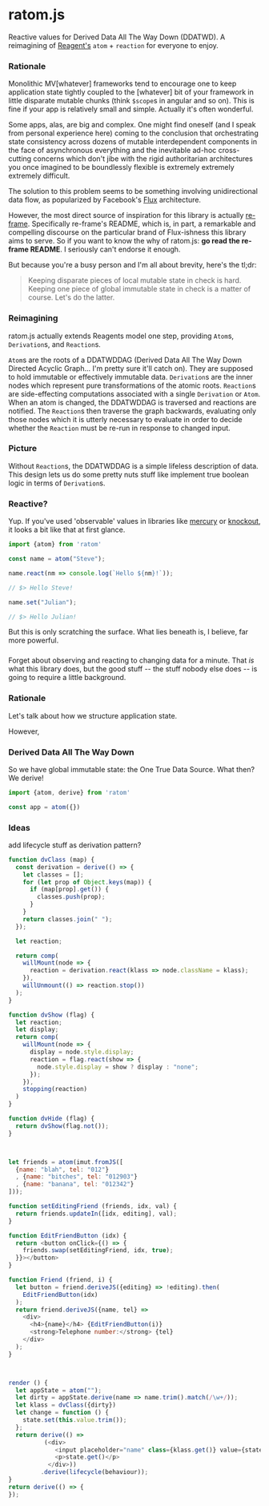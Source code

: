 # ratom.js
Reactive values for Derived Data All The Way Down (DDATWD). A reimagining of [Reagent's](http://github.com/reagent-project/reagent) `atom` + `reaction` for everyone to enjoy.

### Rationale

Monolithic MV[whatever] frameworks tend to encourage one to keep application state tightly coupled to the [whatever] bit of your framework in little disparate mutable chunks (think `$scope`s in angular and so on). This is fine if your app is relatively small and simple. Actually it's often wonderful.

Some apps, alas, are big and complex. One might find oneself (and I speak from personal experience here) coming to the conclusion that orchestrating state consistency across dozens of mutable interdependent components in the face of asynchronous everything and the inevitable ad-hoc cross-cutting concerns which don't jibe with the rigid authoritarian architectures you once imagined to be boundlessly flexible is extremely extremely extremely difficult.

The solution to this problem seems to be something involving unidirectional data flow, as popularized by Facebook's [Flux](https://facebook.github.io/flux/) architecture.

However, the most direct source of inspiration for this library is actually [re-frame](https://github.com/day8/re-frame). Specifically re-frame's README, which is, in part, a remarkable and compelling discourse on the particular brand of Flux-ishness this library aims to serve. So if you want to know the why of ratom.js: **go read the re-frame README**. I seriously can't endorse it enough.

But because you're a busy person and I'm all about brevity, here's the tl;dr:

> Keeping disparate pieces of local mutable state in check is hard. Keeping one piece of global immutable state in check is a matter of course. Let's do the latter.

### Reimagining

ratom.js actually extends Reagents model one step, providing `Atom`s, `Derivation`s, and `Reaction`s.

`Atom`s are the roots of a DDATWDDAG (Derived Data All The Way Down Directed Acyclic Graph... I'm pretty sure it'll catch on). They are supposed to hold immutable or effectively immutable data. `Derivation`s are the inner nodes which represent pure transformations of the atomic roots. `Reaction`s are side-effecting computations associated with a single `Derivation` or `Atom`. When an atom is changed, the DDATWDDAG is traversed and reactions are notified. The `Reaction`s then traverse the graph backwards, evaluating only those nodes which it is utterly necessary to evaluate in order to decide whether the `Reaction` must be re-run in response to changed input.

### Picture

Without `Reaction`s, the DDATWDDAG is a simple lifeless description of data. This design lets us do some pretty nuts stuff like implement true boolean logic in terms of `Derivation`s.

### Reactive?

Yup. If you've used 'observable' values in libraries like [mercury](https://github.com/Raynos/mercury) or [knockout](http://knockoutjs.com), it looks a bit like that at first glance.

```javascript
import {atom} from 'ratom'

const name = atom("Steve");

name.react(nm => console.log(`Hello ${nm}!`));

// $> Hello Steve!

name.set("Julian");

// $> Hello Julian!
```

But this is only scratching the surface. What lies beneath is, I believe, far more powerful.

###

Forget about observing and reacting to changing data for a minute. That *is* what this library does, but the good stuff -- the stuff nobody else does -- is going to require a little background.


### Rationale

Let's talk about how we structure application state.

 However,


### Derived Data All The Way Down

So we have global immutable state: the One True Data Source. What then? We derive!

```javascript
import {atom, derive} from 'ratom'

const app = atom({})
```

### Ideas

add lifecycle stuff as derivation pattern?

```javascript
function dvClass (map) {
  const derivation = derive(() => {
    let classes = [];
    for (let prop of Object.keys(map)) {
      if (map[prop].get()) {
        classes.push(prop);
      }
    }
    return classes.join(" ");
  });

  let reaction;

  return comp(
    willMount(node => {
      reaction = derivation.react(klass => node.className = klass);
    }),
    willUnmount(() => reaction.stop())
  );
}

function dvShow (flag) {
  let reaction;
  let display;
  return comp(
    willMount(node => {
      display = node.style.display;
      reaction = flag.react(show => {
        node.style.display = show ? display : "none";
      });
    }),
    stopping(reaction)
  )
}

function dvHide (flag) {
  return dvShow(flag.not());
}



let friends = atom(imut.fromJS([
  {name: "blah", tel: "012"}
  , {name: "bitches", tel: "012903"}
  , {name: "banana", tel: "012342"}
]));

function setEditingFriend (friends, idx, val) {
  return friends.updateIn([idx, editing], val);
}

function EditFriendButton (idx) {
  return <button onClick={() => {
    friends.swap(setEditingFriend, idx, true);
  }}></button>
}

function Friend (friend, i) {
  let button = friend.deriveJS({editing} => !editing).then(
    EditFriendButton(idx)
  );
  return friend.deriveJS({name, tel} =>
    <div>
      <h4>{name}</h4> {EditFriendButton(i)}
      <strong>Telephone number:</strong> {tel}
    </div>
  );
}



render () {
  let appState = atom("");
  let dirty = appState.derive(name => name.trim().match(/\w+/));
  let klass = dvClass({dirty})
  let change = function () {
    state.set(this.value.trim());
  };
  return derive(() =>
          (<div>
             <input placeholder="name" class={klass.get()} value={state.get()} onChange={change}>
             <p>state.get()</p>
           </div>))
         .derive(lifecycle(behaviour));
}
return derive(() => {
});
```
